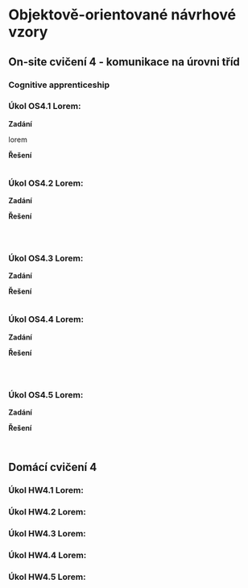 # Objektově-orientované návrhové vzory

## On-site cvičení 4 - komunikace na úrovni tříd

### Cognitive apprenticeship

### Úkol OS4.1 Lorem:

**Zadání**

lorem

**Řešení**

```

```

### Úkol OS4.2 Lorem:

**Zadání**


**Řešení**

```

```

```

```

```

```

### Úkol OS4.3 Lorem:

**Zadání**


**Řešení**

```

```

### Úkol OS4.4 Lorem:

**Zadání**


**Řešení**

```

```

```

```


```

```


### Úkol OS4.5 Lorem:

**Zadání**


**Řešení**

```

```

```

```

## Domácí cvičení 4

### Úkol HW4.1 Lorem:


### Úkol HW4.2 Lorem:


### Úkol HW4.3 Lorem:

### Úkol HW4.4 Lorem:

### Úkol HW4.5 Lorem:


